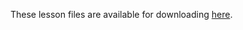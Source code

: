 These lesson files are available for downloading [here](https://drive.google.com/folderview?id=1rPGP6QC64fBu5IW5YgiWbpGb9lRi-C1T).
